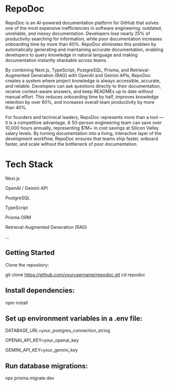 # RepoDoc

RepoDoc is an AI-powered documentation platform for GitHub that solves one of the most expensive inefficiencies in software engineering: outdated, unreliable, and messy documentation. Developers lose nearly 25% of productivity searching for information, while poor documentation increases onboarding time by more than 60%. RepoDoc eliminates this problem by automatically generating and maintaining accurate documentation, enabling developers to query knowledge in natural language and making documentation instantly shareable across teams.

By combining Next.js, TypeScript, PostgreSQL, Prisma, and Retrieval-Augmented Generation (RAG) with OpenAI and Gemini APIs, RepoDoc creates a system where project knowledge is always accessible, accurate, and reliable. Developers can ask questions directly to their documentation, receive context-aware answers, and keep READMEs up to date without manual effort. This reduces onboarding time by half, improves knowledge retention by over 60%, and increases overall team productivity by more than 40%.

For founders and technical leaders, RepoDoc represents more than a tool — it is a competitive advantage. A 50-person engineering team can save over 10,000 hours annually, representing $1M+ in cost savings at Silicon Valley salary levels. By turning documentation into a living, interactive layer of the development workflow, RepoDoc ensures that teams ship faster, onboard faster, and scale without the bottleneck of poor documentation.

# Tech Stack

Next.js

OpenAI / Gemini API

PostgreSQL

TypeScript

Prisma ORM

Retrieval-Augmented Generation (RAG)

...

## Getting Started

Clone the repository:

git clone https://github.com/yourusername/repodoc.git
cd repodoc


## Install dependencies:

npm install


## Set up environment variables in a .env file:

DATABASE_URL=your_postgres_connection_string

OPENAI_API_KEY=your_openai_key

GEMINI_API_KEY=your_gemini_key


## Run database migrations:

npx prisma migrate dev
